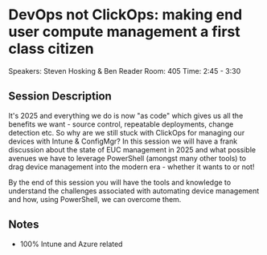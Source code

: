 # DevOps not ClickOps: making end user compute management a first class citizen

Speakers: Steven Hosking & Ben Reader
Room: 405
Time: 2:45 - 3:30

## Session Description

It's 2025 and everything we do is now "as code" which gives us all the benefits we want - source control, repeatable deployments, change detection etc. So why are we still stuck with ClickOps for managing our devices with Intune & ConfigMgr? In this session we will have a frank discussion about the state of EUC management in 2025 and what possible avenues we have to leverage PowerShell (amongst many other tools) to drag device management into the modern era - whether it wants to or not!

By the end of this session you will have the tools and knowledge to understand the challenges associated with automating device management and how, using PowerShell, we can overcome them.

## Notes

- 100% Intune and Azure related

